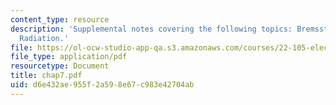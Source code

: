 ```yaml
---
content_type: resource
description: 'Supplemental notes covering the following topics: Bremsstrahlung, Cerenkov
  Radiation.'
file: https://ol-ocw-studio-app-qa.s3.amazonaws.com/courses/22-105-electromagnetic-interactions-fall-2005/d6e432ae955f2a598e67c983e42704ab_chap7.pdf
file_type: application/pdf
resourcetype: Document
title: chap7.pdf
uid: d6e432ae-955f-2a59-8e67-c983e42704ab
---
```

